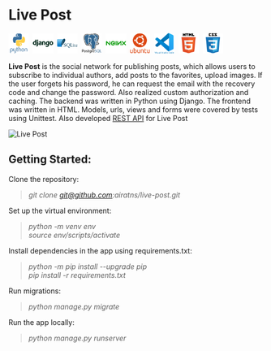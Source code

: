 # Live Post

<img src="https://github.com/devicons/devicon/blob/master/icons/python/python-original-wordmark.svg" title="HTML5" alt="HTML" width="40" height="40"/>&nbsp;
<img src="https://github.com/devicons/devicon/blob/master/icons/django/django-plain-wordmark.svg" title="HTML5" alt="HTML" width="40" height="40"/>&nbsp;
<img src="https://github.com/devicons/devicon/blob/master/icons/sqlite/sqlite-original-wordmark.svg" title="HTML5" alt="HTML" width="40" height="40"/>&nbsp;
<img src="https://github.com/devicons/devicon/blob/master/icons/postgresql/postgresql-original-wordmark.svg" title="HTML5" alt="HTML" width="40" height="40"/>&nbsp;
<img src="https://github.com/devicons/devicon/blob/master/icons/nginx/nginx-original.svg" title="HTML5" alt="HTML" width="40" height="40"/>&nbsp;
<img src="https://github.com/devicons/devicon/blob/master/icons/ubuntu/ubuntu-plain-wordmark.svg" title="HTML5" alt="HTML" width="40" height="40"/>&nbsp;
<img src="https://github.com/devicons/devicon/blob/master/icons/vscode/vscode-original-wordmark.svg" title="HTML5" alt="HTML" width="40" height="40"/>&nbsp;
<img src="https://github.com/devicons/devicon/blob/master/icons/html5/html5-original-wordmark.svg" title="HTML5" alt="HTML" width="40" height="40"/>&nbsp;
<img src="https://github.com/devicons/devicon/blob/master/icons/css3/css3-original-wordmark.svg" title="HTML5" alt="HTML" width="40" height="40"/>&nbsp;


**Live Post** is the social network for publishing posts, which allows users to subscribe to individual authors, add posts to the favorites, upload images. If the user forgets his password, he can request the email with the recovery code and change the password. Also realized custom authorization and caching. The backend was written in Python using Django. The frontend was written in HTML. Models, urls, views and forms were covered by tests using Unittest. Also developed [REST API](https://github.com/airatns/api_final_yatube1) for Live Post

![Live Post](https://user-images.githubusercontent.com/96816183/222642702-d8d95ae0-38d9-4a1f-9dfb-b7b52fdc7db8.png)

## **Getting Started:**

Clone the repository:

>*git clone git@github.com:airatns/live-post.git*

Set up the virtual environment:

>*python -m venv env* \
>*source env/scripts/activate*

Install dependencies in the app using requirements.txt:

>*python -m pip install --upgrade pip* \
>*pip install -r requirements.txt*

Run migrations:

>*python manage.py migrate*

Run the app locally:

>*python manage.py runserver*

